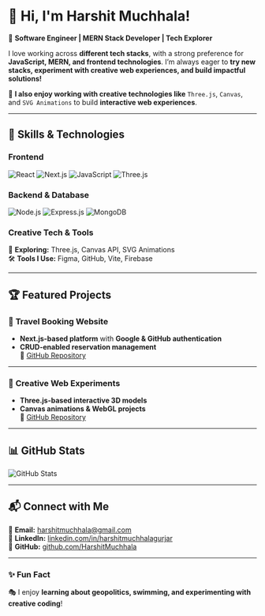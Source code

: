 # 👋 Hi, I'm Harshit Muchhala!  

🚀 **Software Engineer | MERN Stack Developer | Tech Explorer**  

I love working across **different tech stacks**, with a strong preference for **JavaScript, MERN, and frontend technologies**. I’m always eager to **try new stacks, experiment with creative web experiences, and build impactful solutions!**  

🎨 **I also enjoy working with creative technologies like** `Three.js`, `Canvas`, and `SVG Animations` to build **interactive web experiences**.  

---

## 🚀 Skills & Technologies  

### **Frontend**
![React](https://img.shields.io/badge/React-61DAFB?style=for-the-badge&logo=react&logoColor=black)
![Next.js](https://img.shields.io/badge/Next.js-000000?style=for-the-badge&logo=next.js&logoColor=white)
![JavaScript](https://img.shields.io/badge/JavaScript-F7DF1E?style=for-the-badge&logo=javascript&logoColor=black)
![Three.js](https://img.shields.io/badge/Three.js-000000?style=for-the-badge&logo=three.js&logoColor=white)

### **Backend & Database**
![Node.js](https://img.shields.io/badge/Node.js-43853D?style=for-the-badge&logo=node.js&logoColor=white)
![Express.js](https://img.shields.io/badge/Express.js-000000?style=for-the-badge&logo=express&logoColor=white)
![MongoDB](https://img.shields.io/badge/MongoDB-4EA94B?style=for-the-badge&logo=mongodb&logoColor=white)

### **Creative Tech & Tools**
🎨 **Exploring:** Three.js, Canvas API, SVG Animations  
🛠 **Tools I Use:** Figma, GitHub, Vite, Firebase  

---

## 🏆 Featured Projects  

### 🏨 **Travel Booking Website**
- **Next.js-based platform** with **Google & GitHub authentication**  
- **CRUD-enabled reservation management**  
🔗 [GitHub Repository](https://github.com/HarshitMuchhala/travel-booking)

---

### 🎨 **Creative Web Experiments**
- **Three.js-based interactive 3D models**  
- **Canvas animations & WebGL projects**  
🔗 [GitHub Repository](https://github.com/HarshitMuchhala/creative-web)

---

## 📊 GitHub Stats  

![GitHub Stats](https://github-readme-stats.vercel.app/api?username=HarshitMuchhala&show_icons=true&theme=radical)  

---

## 📬 Connect with Me  

📧 **Email:** harshitmuchhala@gmail.com  
🔗 **LinkedIn:** [linkedin.com/in/harshitmuchhalagurjar](https://www.linkedin.com/in/harshitmuchhalagurjar/)  
🐙 **GitHub:** [github.com/HarshitMuchhala](https://github.com/HarshitMuchhala)  

---

### ✨ Fun Fact  
🎭 I enjoy **learning about geopolitics, swimming, and experimenting with creative coding**!  
